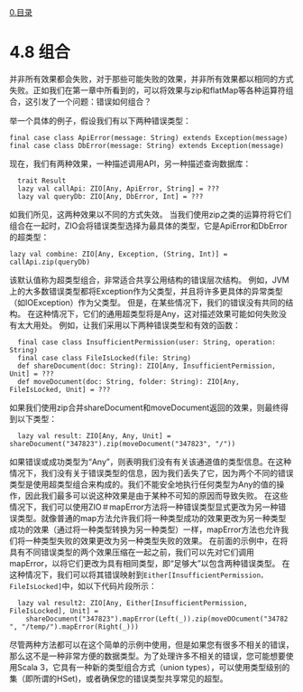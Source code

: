 [0.目录](../0.目录.md)
# 4.8 组合
并非所有效果都会失败，对于那些可能失败的效果，并非所有效果都以相同的方式失败。正如我们在第一章中所看到的，可以将效果与zip和flatMap等各种运算符组合，这引发了一个问题：错误如何组合？

举一个具体的例子，假设我们有以下两种错误类型：

```
final case class ApiError(message: String) extends Exception(message) 
final case class DbError(message: String) extends Exception(message)
```
现在，我们有两种效果，一种描述调用API，另一种描述查询数据库：
```
  trait Result
  lazy val callApi: ZIO[Any, ApiError, String] = ???
  lazy val queryDb: ZIO[Any, DbError, Int] = ??? 
```

如我们所见，这两种效果以不同的方式失效。 当我们使用zip之类的运算符将它们组合在一起时，ZIO会将错误类型选择为最具体的类型，它是ApiError和DbError的超类型：

```
lazy val combine: ZIO[Any, Exception, (String, Int)] = callApi.zip(queryDb)
```

该默认值称为超类型组合，非常适合共享公用结构的错误层次结构。
例如，JVM上的大多数错误类型都将Exception作为父类型，并且将许多更具体的异常类型（如IOException）作为父类型。
但是，在某些情况下，我们的错误没有共同的结构。
在这种情况下，它们的通用超类型将是Any，这对描述效果可能如何失败没有太大用处。
例如，让我们采用以下两种错误类型和有效的函数：

```
  final case class InsufficientPermission(user: String, operation: String)
  final case class FileIsLocked(file: String)
  def shareDocument(doc: String): ZIO[Any, InsufficientPermission, Unit] = ???
  def moveDocument(doc: String, folder: String): ZIO[Any, FileIsLocked, Unit] = ???
```
如果我们使用zip合并shareDocument和moveDocument返回的效果，则最终得到以下类型：
```
  lazy val result: ZIO[Any, Any, Unit] = shareDocument("347823").zip(moveDocument("347823", "/"))
```
如果错误或成功类型为“Any”，则表明我们没有有关该通道值的类型信息。在这种情况下，我们没有关于错误类型的信息，因为我们丢失了它，因为两个不同的错误类型是使用超类型组合来构成的。我们不能安全地执行任何类型为Any的值的操作，因此我们最多可以说这种效果是由于某种不可知的原因而导致失败。
在这些情况下，我们可以使用ZIO＃mapError方法将一种错误类型显式更改为另一种错误类型。就像普通的map方法允许我们将一种类型成功的效果更改为另一种类型成功的效果（通过将一种类型转换为另一种类型）一样，mapError方法也允许我们将一种类型失败的效果更改为另一种类型失败的效果。
在前面的示例中，在将具有不同错误类型的两个效果压缩在一起之前，我们可以先对它们调用mapError，以将它们更改为具有相同类型，即“足够大”以包含两种错误类型。
在这种情况下，我们可以将其错误映射到`Either[InsufficientPermission，FileIsLocked]`中，如以下代码片段所示：

```
  lazy val result2: ZIO[Any, Either[InsufficientPermission, FileIsLocked], Unit] =
    shareDocument("347823").mapError(Left(_)).zip(moveDOcument("34782 ", "/temp/").mapError(Right(_)))
```

尽管两种方法都可以在这个简单的示例中使用，但是如果您有很多不相关的错误，那么这不是一种非常方便的数据类型。为了处理许多不相关的错误，您可能想要使用Scala
3，它具有一种新的类型组合方式（union
types），可以使用类型级别的集（即所谓的HSet)，或者确保您的错误类型共享常见的超型。
